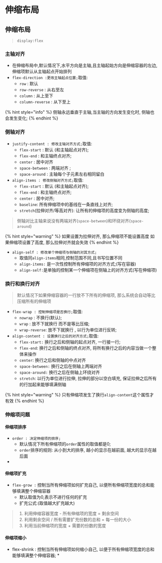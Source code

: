 # 伸缩布局

## 伸缩布局

> `display:flex`

### 主轴对齐

* 在伸缩布局中,默认情况下,水平方向是主轴,且主轴起始方向是伸缩容器的左边,伸缩项默认从主轴起点开始排列
* `flex-direction :更改主轴起点位置;`取值:
  * `row` : 默认
  * `row-reverse` : 从右至左
  * `column` : 从上至下
  * `column-reverse` : 从下至上

{% hint style="info" %}
侧轴永远垂直于主轴,当主轴的方向发生变化时, 侧轴也会发生变化;
{% endhint %}

### 侧轴对齐

* `justify-content : 修改主轴对齐方式;`取值:
  * `flex-start` : 默认 \(和主轴起点对齐\);
  * `flex-end` : 和主轴终点对齐;
  * `center` : 居中对齐
  * `space-between` : 两端对齐 ; 
  * `space-around` : 主轴每个子元素左右相同留白
* `align-items : 修改侧轴对齐方式;`取值:
  * `flex-start` : 默认 \(和主轴起点对齐\);
  * `flex-end` : 和主轴终点对齐;
  * `center` : 居中对齐;
  * `baseline`: 所有伸缩项中的基线在一条直线上对齐;
  * `stretch`\(拉伸对齐/等高对齐\): 让所有的伸缩项的高度变为侧轴的高度;

> 侧轴对比主轴来说没有两端对齐\(`space-between`\)和环绕对齐\(`space-around`\)

{% hint style="warning" %}
如果设置为拉伸对齐, 那么伸缩项不能设置高度 如果伸缩项设置了高度, 那么拉伸对齐就会失效
{% endhint %}

* `align-self : 修改单个伸缩项与侧轴的对其方式;`
  * 取值同`align-items`相同,控制范围不同,且书写位置不同
  * `align-items:` 是一次性控制所有伸缩项的对齐方式;\(写在容器\)
  * `align-self:`是单独的控制某一个伸缩项在侧轴上的对齐方式\(写在伸缩项\)

### 换行和换行对齐

> 默认情况下如果伸缩容器的一行放不下所有的伸缩项, 那么系统会自动等比压缩所有的伸缩项

* `flex-wrap : 控制伸缩项是否换行;`取值:
  * `nowrap` : 不换行\(默认\);
  * `wrap` : 放不下就换行 而不是等比压缩;
  * `wrap-reverse`: 放不下就换行 , 以行为单位进行反转;
* `align-content : 设置换行之后的对齐方式;`取值:
  * `flex-start:` 换行之后和侧轴的起点对齐, 一行接一行;
  * `flex-end`: 换行之后和侧轴的终点对齐, 将所有换行之后的内容当做一个整体来操作
  * `center`: 换行之后和侧轴的中点对齐
  * `space-between:` 换行之后在侧轴上两端对齐
  * `space-around:` 换行之后在侧轴上环绕对齐
  * `stretch`: 以行为单位进行拉伸, 拉伸的部分以空白填充, 保证拉伸之后所有的行加起来能够填满侧轴

{% hint style="warning" %}
只有伸缩项发生了换行`align-content`这个属性才有效
{% endhint %}

### 伸缩项问题

#### 伸缩项排序

* `order : 决定伸缩项的排序;`
  * 默认情况下所有伸缩项的`order`属性的取值都是0;
  * `order`排序的规则: 从小到大的排序, 越小的显示在越前面, 越大的显示在越后面
* 
#### 伸缩项扩充

* `flex-grow :` 控制当所有伸缩项如何扩充自己, 以便所有伸缩项宽度的总和能够填满整个伸缩容器
  * 默认取值为0,表示不进行任何的扩充
  * 扩充公式:\(取值越大扩充越大\)

> 1. 利用伸缩容器宽度 - 所有伸缩项的宽度 = 剩余空间
> 2. 利用剩余空间 / 所有需要扩充份数的总和 = 每一份的大小
> 3. 利用当前伸缩项的宽度 + 需要的份数的宽度

#### 伸缩项缩小

* flex-shrink : 控制当所有伸缩项如何缩小自己, 以便于所有伸缩项宽度的总和能够填满整个伸缩容器;
  * 



